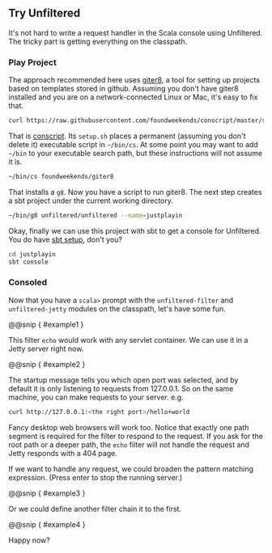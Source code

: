 Try Unfiltered
--------------

It's not hard to write a request handler in the Scala console using
Unfiltered. The tricky part is getting everything on the classpath.

### Play Project

The approach recommended here uses [giter8][g8], a tool for setting up
projects based on templates stored in github. Assuming you don't have
giter8 installed and you are on a network-connected Linux or Mac, it's
easy to fix that.

[g8]: https://github.com/foundweekends/giter8#readme

```sh
curl https://raw.githubusercontent.com/foundweekends/conscript/master/setup.sh | sh
```

That is [conscript][conscript]. Its `setup.sh` places a permanent
(assuming you don't delete it) executable script in `~/bin/cs`. At
some point you may want to add `~/bin` to your executable search path,
but these instructions will not assume it is.

[conscript]: https://github.com/foundweekends/conscript#readme

```sh
~/bin/cs foundweekends/giter8
```

That installs a `g8`. Now you have a script to run giter8. The next
step creates a sbt project under the current working directory.

```sh
~/bin/g8 unfiltered/unfiltered --name=justplayin
```

Okay, finally we can use this project with sbt to get a console for
Unfiltered. You do have [sbt setup][sbt], don't you?

[sbt]: https://www.scala-sbt.org/

```sh
cd justplayin
sbt console
```

### Consoled

Now that you have a `scala>` prompt with the `unfiltered-filter` and
`unfiltered-jetty` modules on the classpath, let's have some fun.


@@snip [ ](../scala/01.scala) { #example1 }


This filter `echo` would work with any servlet container. We can
use it in a Jetty server right now.

@@snip [ ](../scala/01.scala) { #example2 }

The startup message tells you which open port was selected, and by
default it is only listening to requests from 127.0.0.1. So on the
same machine, you can make requests to your server. e.g.

```sh
curl http://127.0.0.1:<the right port>/hello+world
```

Fancy desktop web browsers will work too. Notice that exactly one path
segment is required for the filter to respond to the request. If you
ask for the root path or a deeper path, the `echo` filter will
not handle the request and Jetty responds with a 404 page.

If we want to handle any request, we could broaden the pattern
matching expression. (Press enter to stop the running server.)

@@snip [ ](../scala/01.scala) { #example3 }

Or we could define another filter chain it to the first.

@@snip [ ](../scala/01.scala) { #example4 }

Happy now?
